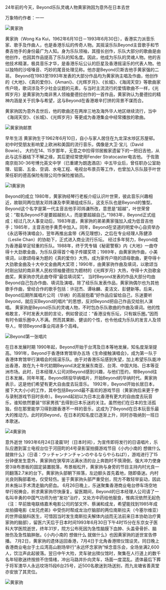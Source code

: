 24年前的今天，Beyond乐队灵魂人物黄家驹因为意外在日本去世

万象特约作者：一一

![黄家驹](黄家驹.png)

黄家驹（Wong Ka Kui，1962年6月10日－1993年6月30日），香港实力派音乐家、歌手及作曲人，也是香港乐坛的传奇人物。其摇滚乐队Beyond主音歌手和节奏吉他手的身份最广为人知。身为乐队领袖，其擅长创作，乐队大部分的歌曲是由他创作，也因其作品提高了乐队的知名度。因此，他成为乐队的灵魂人物。他的吉他技术精湛，极具音乐才华，是香港乐坛公认的巨星及香港摇滚乐的代表人物。他以独特的沙哑嗓音、巧妙的尾音处理见称。他亦是Beyond贝斯吉他手黄家强的二哥。
Beyond在1983至1993年发表的大部分作品均为黄家驹主唱及作曲，他创作的《大地》、《真的爱你》、《Amani》、《光辉岁月》、《长城》、《海阔天空》等歌曲家传户晓，歌词涉及不少社会议题的元素，与当时主流流行的爱情歌曲不一样，《光辉岁月》是黄家驹为南非黑人领袖曼德拉创作的一首作品，黄家驹认为曼德拉的精神内涵是关于抗争与希望，这与Beyond在香港艰辛打拼的背景不谋而合。

黄家驹因为意外去世后，他的歌曲还在两岸三地及海外华人地区继续流行，当中《海阔天空》、《长城》、《光辉岁月》等更成为香港集会中经常播放的歌曲。

![黄家驹邮票](黄家驹邮票.jpg)

早年生活
黄家驹生于1962年6月10日，自小与家人居住在九龙深水埗区苏屋邨。初中时受朋友影响爱上欧洲和美国的流行音乐，偶像是大卫·宝儿（David Bowie）。
大约在14、15岁那年，无意之中捡得邻居搬家遗留下的一把旧吉他，从此与这乐器结下不解之缘，其后更经常使用Fender Stratocaster电吉他。
于佐敦南京街30-36号博允英文中学（已重建为朗逸酒店）中五毕业后，曾任职办公室助理、铝窗、五金、空调、水电工程、电视台布景员等工作，也曾加入乐队鼓手叶世荣任职的德高保险有限公司作保险推销员。

![1黄家驹](1黄家驹.jpg)

Beyond的成立
1980年，黄家驹经琴行老板介绍认识叶世荣，彼此音乐兴趣相近，故联同两位朋友邓炜谦及李荣潮组成乐队，这支乐队也是Beyond的雏型。Beyond这个名字是第一代主音吉他手邓炜谦所改，意思是“超越”，叶世荣曾说：“取名Beyond不是要超越别人，而是要超越自己。”1983年，Beyond正式组成；经过几次人事变动后，1983年底，黄家驹的弟弟黄家强加入成为低音吉他手；1985年，主音吉他手黄贯中加入。同年，Beyond在坚道的明爱中心自资举办《永远等待演唱会》，翌年再推出盒带《再见理想》，之后在专业经理人陈健添（Leslie Chan）的协助下，正式进入商业流行乐坛。
经过多年努力，Beyond成为香港最举足轻重的乐队。1988年，终于凭专辑《秘密警察》内《大地》一曲夺得十大劲歌金曲，为乐队获得首个电子传媒奖项；1989年，由黄家驹作曲，小美填词，以歌颂母亲为题的《真的爱你》大热，成为家传户晓的颂母歌曲，更夺得十大劲歌金曲及十大中文金曲两大奖项；1990年，由黄家驹作曲及填词，以歌颂当时刚出狱的南非黑人民权领袖曼德拉为题材的《光辉岁月》大热，夺得十大劲歌金曲奖，黄家驹亦凭此曲夺得“最佳填词奖”。
当时Beyond发表的作品大部分均由Beyond自己包办作曲、填词及演唱，除了经乐队发表作品，黄家驹偶尔也为其他歌手作曲，曾经合作的歌手包括：许冠杰、谭咏麟、麦洁文、彭健新等。后来，Beyond后期所属唱片公司（华纳）的高层抱着“好作品应留给自己，乐迷要听Beyond，就应买Beyond的唱片”的思想，反对Beyond把自己作品交给别人演唱。
黄家驹是Beyond乐队的灵魂人物，不时包办乐队歌曲的作曲及填词。他的性格敢言，不时发表大胆的言论，例如曾说过：“香港没有乐坛，只有娱乐圈。”因而有时令娱乐圈中人不满。然而其果断、健谈的个性，也令他成为乐队的发言人及领导人，带领Beyond事业闯进多个高峰。

![Beyond第一张唱片](Beyond第一张唱片.jpg)

在日本发展时期
1990年起，Beyond开始于台湾及日本等地发展，知名度渐渐提高。1991年，Beyond于香港体育馆举办五场《生命接触演唱会》，成为第一队于香港体育馆举行演唱会的摇滚乐队。由于对香港乐坛感到失望，加上希望乐队能冲出香港，故在九十年代初期Beyond决定发展东南亚、台湾、中国大陆、日本等亚洲市场。此时，日本经理人公司对Beyond感到兴趣，与他们签约，带Beyond往日本发展。同年年尾，Beyond转投华纳唱片，开始Beyond的华纳时代。黄家驹表示，这是他们希望有更大自由度去玩音乐。
1992年，Beyond开始长居日本，接下大大小小的工作，其中包括Beyond最不喜欢的游戏节目（黄家驹后来更于参与录制游戏节目时丧命）。Beyond起初以为日本比香港有更大的自由度去玩音乐，谁知依然要装“邻家男孩”去得到日本乐迷的关注。虽然他们在日本的生活孤独，但在那里能学习得到跟香港不一样的音乐，这成为了Beyond在日本玩音乐最大的推动力。此时的Beyond，在日本的知名度已逐渐上升，同时亦吸纳到一班日本歌迷。

![4黄家驹](4黄家驹.jpg)

意外逝世
1993年6月24日凌晨1时（日本时间），为宣传即将发行的日语唱片，乐队应邀到富士电视台位于河田町的4号录影室拍摄游戏节目《小内小南的 想做什么 就做什么》（日语：ウッチャンナンチャンのやるならやらねば!），游戏进行了15分钟便发生意外，黄家驹在狭窄并沾满水渍的台上奔跑时不慎滑倒，强大冲力使身旁3块布景板的固定装置脱落，布景板松开，黄家驹与身旁的节目主持内村光良一同翻落2.7米的台下。黄家驹头部朝下摔落，左边额头首先着地，随即昏迷。内村光良则胸部着地，仅受轻伤。鉴于黄家驹头部严重受创，院方不敢轻举妄动，因此并未施以手术清走脑内瘀血。
6月26日晚上，乐迷聚集香港商业电台停车场空地举行祝祷会，祈求黄家驹尽快康复。留医期间，Beyond的日本经理人公司请了一名叫辛勇的中国气功师为他“发功”治疗，又处方中药给他服食，惟病况依然无起色（注：早前致电联络嘉禾电影公司的邹文怀、蔡澜和成龙，希望能找到1985年成龙拍摄电影《龙兄虎弟》中受伤时帮成龙治疗脑部的两位南斯拉夫（今塞尔维亚）的世界级脑科医生，可惜因当时发生南斯拉夫解体内战而无法前来日本协助治疗黄家驹的脑部），留医六天后于日本时间1993年6月30日下午4时15分在东京女子医科大学医院逝世，终年31岁，院方公布死因为急性脑膜下血肿、头盖骨骨折、脑挫伤及急性脑肿胀。《小内小南的 想做什么 就做什么》也因黄家驹的逝世宣告停播。
7月2日，黄家驹的遗体运回香港，7月4日于北角香港殡仪馆设灵。同日晚上香港商业电台于土瓜湾高山剧场举行“永远怀念家驹”悼念音乐会，全场坐满2,600人，饮泣声此起彼落。翌日中午大殓，灵车驶出殡仪馆时，聚集在人行道上的数千名年轻歌迷终按捺不住情绪，冲出马路并扑向灵车，场面一度混乱。遗体最后下葬于将军澳华人永远坟场15段6台25号，近500名歌迷到场送别，而九龙塘省善真堂亦安放了其灵位。

![黄家驹](黄家驹.jpg)